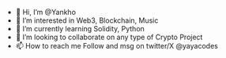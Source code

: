 - 👋 Hi, I’m @Yankho
- 👀 I’m interested in Web3, Blockchain, Music
- 🌱 I’m currently learning Solidity, Python
- 💞️ I’m looking to collaborate on any type of Crypto Project
- 📫 How to reach me Follow and msg on twitter/X @yayacodes

<!---
Mayankho/Mayankho is a ✨ special ✨ repository because its `README.md` (this file) appears on your GitHub profile.
You can click the Preview link to take a look at your changes.
--->
